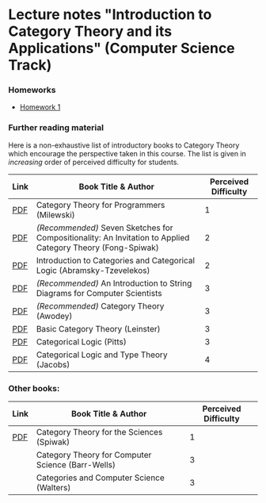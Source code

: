 # Lecture notes "Introduction to Category Theory and its Applications" (Computer Science Track)

### Homeworks

- [Homework 1](Homework1.md)

### Further reading material

Here is a non-exhaustive list of introductory books to Category Theory which encourage the perspective taken in this course. The list is given in *increasing* order of perceived difficulty for students.

| Link | Book Title & Author | Perceived Difficulty |
|-----|---------------------|----------------------|
| [PDF](https://github.com/hmemcpy/milewski-ctfp-pdf) | Category Theory for Programmers (Milewski) | 1 |
| [PDF](https://arxiv.org/pdf/1803.05316) | *(Recommended)* Seven Sketches for Compositionality: An Invitation to Applied Category Theory (Fong-Spiwak) | 2 |
| [PDF](https://arxiv.org/pdf/1102.1313) | Introduction to Categories and Categorical Logic (Abramsky-Tzevelekos) | 2 |
| [PDF](https://arxiv.org/pdf/2305.08768) | *(Recommended)* An Introduction to String Diagrams for Computer Scientists | 3
| [PDF](https://github.com/geelon/type-theory/blob/master/awodey-category-theory.pdf) | *(Recommended)* Category Theory (Awodey) | 3 |
| [PDF](https://arxiv.org/abs/1612.09375) | Basic Category Theory (Leinster) | 3 |
| [PDF](https://www.cl.cam.ac.uk/~amp12/papers/catl/catl.pdf) | Categorical Logic (Pitts) | 3 |
| [PDF](https://people.mpi-sws.org/~dreyer/courses/catlogic/jacobs.pdf) | Categorical Logic and Type Theory (Jacobs) | 4 |

### Other books:

| Link | Book Title & Author | Perceived Difficulty |
|-| --------------------|----------------------|
| [PDF](https://archive.org/download/cattheory/cattheory.pdf) | Category Theory for the Sciences (Spiwak) | 1 |
| | Category Theory for Computer Science (Barr-Wells) | 3 |
| | Categories and Computer Science (Walters) | 3 |
